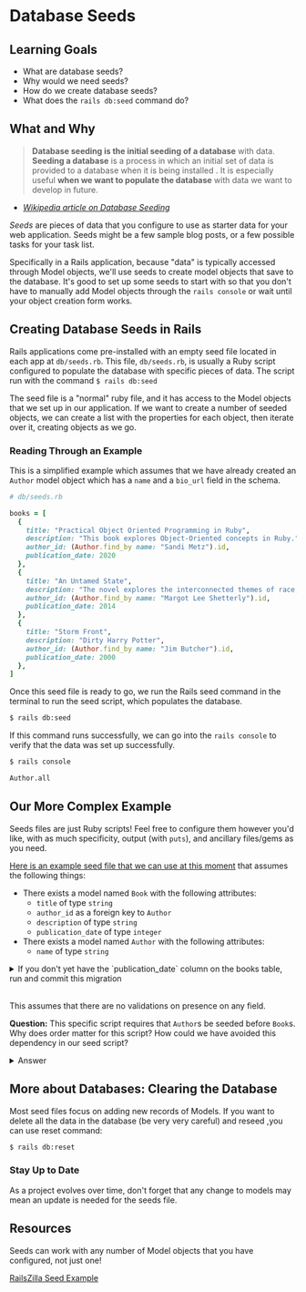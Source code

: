 # Database Seeds

## Learning Goals

- What are database seeds?
- Why would we need seeds?
- How do we create database seeds?
- What does the `rails db:seed` command do?

## What and Why

> **Database seeding is the initial seeding of a database** with data. **Seeding a database** is a process in which an initial set of data is provided to a database when it is being installed . It is especially useful **when we want to populate the database** with data we want to develop in future.

- [_Wikipedia article on Database Seeding_](https://en.wikipedia.org/wiki/Database_seeding)

_Seeds_ are pieces of data that you configure to use as starter data for your web application. Seeds might be a few sample blog posts, or a few possible tasks for your task list.

Specifically in a Rails application, because "data" is typically accessed through Model objects, we'll use seeds to create model objects that save to the database. It's good to set up some seeds to start with so that you don't have to manually add Model objects through the `rails console` or wait until your object creation form works.

## Creating Database Seeds in Rails

Rails applications come pre-installed with an empty seed file located in each app at `db/seeds.rb`. This file, `db/seeds.rb`, is usually a Ruby script configured to populate the database with specific pieces of data. The script run with the command `$ rails db:seed`

The seed file is a "normal" ruby file, and it has access to the Model objects that we set up in our application. If we want to create a number of seeded objects, we can create a list with the properties for each object, then iterate over it, creating objects as we go.

### Reading Through an Example

This is a simplified example which assumes that we have already created an `Author` model object which has a `name` and a `bio_url` field in the schema.

```ruby
# db/seeds.rb

books = [
  {
    title: "Practical Object Oriented Programming in Ruby",
    description: "This book explores Object-Oriented concepts in Ruby.",
    author_id: (Author.find_by name: "Sandi Metz").id,
    publication_date: 2020
  },
  {
    title: "An Untamed State",
    description: "The novel explores the interconnected themes of race, privilege, sexual violence, family, and the immigrant experience. An Untamed State is often referred to as a fairy tale because of its structure and style, especially in reference to the opening sentence, \"Once upon a time, in a far-off land, I was kidnapped by a gang of fearless yet terrified young men with so much impossible hope beating inside their bodies it burned their very skin and strengthened their will right through their bones,\" and the author's exploration of the American dream and courtship of Mireille's parents",
    author_id: (Author.find_by name: "Margot Lee Shetterly").id,
    publication_date: 2014
  },
  {
    title: "Storm Front",
    description: "Dirty Harry Potter",
    author_id: (Author.find_by name: "Jim Butcher").id,
    publication_date: 2000
  },    
]
```

Once this seed file is ready to go, we run the Rails seed command in the terminal to run the seed script, which populates the database.

```bash
$ rails db:seed
```

If this command runs successfully, we can go into the `rails console` to verify that the data was set up successfully.

```bash
$ rails console
```

```bash
Author.all
```

## Our More Complex Example

Seeds files are just Ruby scripts! Feel free to configure them however you'd like, with as much specificity, output (with `puts`), and ancillary files/gems as you need.

[Here is an example seed file that we can use at this moment](code_samples/seeds.rb) that assumes the following things:

- There exists a model named `Book` with the following attributes:
  - `title` of type `string`
  - `author_id` as a foreign key to `Author`
  - `description` of type `string`
  - `publication_date` of type `integer`
- There exists a model named `Author` with the following attributes:
  - `name` of type `string`

<details>

<summary>
  If you don't yet have the `publication_date` column on the books table, run and commit this migration
</summary>

```bash
$ rails g migration
add_column :books, :publication_date, :integer
```

</details>

<br/>

This assumes that there are no validations on presence on any field.

**Question:** This specific script requires that `Author`s be seeded before `Book`s. Why does order matter for this script? How could we have avoided this dependency in our seed script?

<details>

<summary>
  Answer
</summary>

Our source data (which is a hard-coded array of hashes) says that the books data references authors by name. The script assigns the relationship between a `Book` and an `Author` using the `book.author = Author.find_by(name: ...)` line. Therefore, for `Author.find_by` to not return `nil`, we'd need to create `Author`s first.

If we didn't want this dependency, we could do any of these options or more:
- restructure our hard-coded data
- update the script to assign `Author`s to `Book`s after all data was created.

</details>

## More about Databases: Clearing the Database

Most seed files focus on adding new records of Models. If you want to delete all the data in the database (be very very careful) and reseed ,you can use reset command:

```bash
$ rails db:reset
```

### Stay Up to Date

As a project evolves over time, don't forget that any change to models may mean an update is needed for the seeds file.

## Resources

Seeds can work with any number of Model objects that you have configured, not just one!

[RailsZilla Seed Example](http://www.railszilla.com/rails-seed-data-example/rails)
